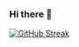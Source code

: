 ### Hi there 👋
[![GitHub Streak](https://streak-stats.demolab.com?user=toanftraanf&theme=catppuccin-macchiato&hide_border=true&border_radius=4.8)](https://git.io/streak-stats)
<!--
**toanftraanf/toanftraanf** is a ✨ _special_ ✨ repository because its `README.md` (this file) appears on your GitHub profile.

Here are some ideas to get you started:

- 🔭 I’m currently working on ...
- 🌱 I’m currently learning ...
- 👯 I’m looking to collaborate on ...
- 🤔 I’m looking for help with ...
- 💬 Ask me about ...
- 📫 How to reach me: ...
- 😄 Pronouns: ...
- ⚡ Fun fact: ...
-->
